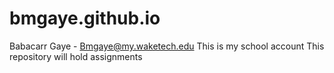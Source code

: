 # bmgaye.github.io
Babacarr Gaye - Bmgaye@my.waketech.edu
This is my school account
This repository will hold assignments
